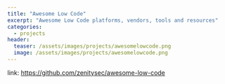 ```yaml
---
title: "Awesome Low Code"
excerpt: "Awesome Low Code platforms, vendors, tools and resources"
categories:
  - projects
header:
  teaser: /assets/images/projects/awesomelowcode.png 
  image: /assets/images/projects/awesomelowcode.png
---
```

  
link: https://github.com/zenitysec/awesome-low-code